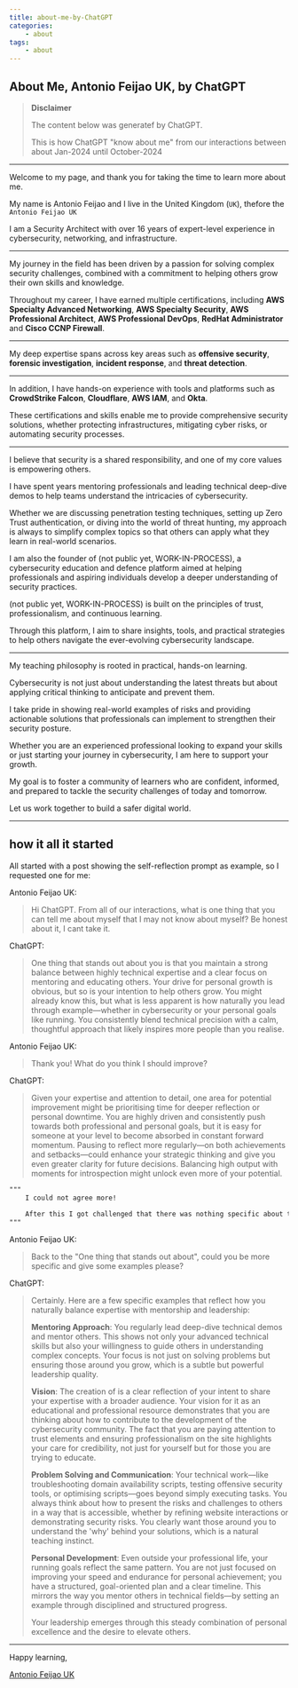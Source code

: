 ```yaml
---
title: about-me-by-ChatGPT
categories:
    - about
tags:
    - about
---
```


## About Me, Antonio Feijao UK, by ChatGPT

> **Disclaimer**
>  
> The content below was generatef by ChatGPT.
> 
> This is how ChatGPT "know about me" from our interactions between about Jan-2024 until October-2024
>

---

Welcome to my page, and thank you for taking the time to learn more about me.

My name is Antonio Feijao and I live in the United Kingdom (`UK`), thefore the `Antonio Feijao UK`

I am a Security Architect with over 16 years of expert-level experience in cybersecurity, networking, and infrastructure.

---

My journey in the field has been driven by a passion for solving complex security challenges, combined with a commitment to helping others grow their own skills and knowledge.

Throughout my career, I have earned multiple certifications, including **AWS Specialty Advanced Networking**, **AWS Specialty Security**, **AWS Professional Architect**, **AWS Professional DevOps**, **RedHat Administrator** and **Cisco CCNP Firewall**.

---

My deep expertise spans across key areas such as **offensive security**, **forensic investigation**, **incident response**, and **threat detection**.

---

In addition, I have hands-on experience with tools and platforms such as **CrowdStrike Falcon**, **Cloudflare**, **AWS IAM**, and **Okta**.

These certifications and skills enable me to provide comprehensive security solutions, whether protecting infrastructures, mitigating cyber risks, or automating security processes.

---

I believe that security is a shared responsibility, and one of my core values is empowering others.

I have spent years mentoring professionals and leading technical deep-dive demos to help teams understand the intricacies of cybersecurity.

Whether we are discussing penetration testing techniques, setting up Zero Trust authentication, or diving into the world of threat hunting, my approach is always to simplify complex topics so that others can apply what they learn in real-world scenarios.

I am also the founder of (not public yet, WORK-IN-PROCESS), a cybersecurity education and defence platform aimed at helping professionals and aspiring individuals develop a deeper understanding of security practices.

(not public yet, WORK-IN-PROCESS) is built on the principles of trust, professionalism, and continuous learning.

Through this platform, I aim to share insights, tools, and practical strategies to help others navigate the ever-evolving cybersecurity landscape.

---

My teaching philosophy is rooted in practical, hands-on learning.

Cybersecurity is not just about understanding the latest threats but about applying critical thinking to anticipate and prevent them.

I take pride in showing real-world examples of risks and providing actionable solutions that professionals can implement to strengthen their security posture.

Whether you are an experienced professional looking to expand your skills or just starting your journey in cybersecurity, I am here to support your growth.

My goal is to foster a community of learners who are confident, informed, and prepared to tackle the security challenges of today and tomorrow.

Let us work together to build a safer digital world.

---

## how it all it started

All started with a post showing the self-reflection prompt as example, so I requested one for me:

Antonio Feijao UK:

> Hi ChatGPT.
> From all of our interactions, what is one thing that you can tell me about myself that I may not know about myself?
> Be honest about it, I cant take it.

ChatGPT:

> One thing that stands out about you is that you maintain a strong balance between highly technical expertise and a clear focus on mentoring and educating others.
> Your drive for personal growth is obvious, but so is your intention to help others grow.
> You might already know this, but what is less apparent is how naturally you lead through example—whether in cybersecurity or your personal goals like running.
> You consistently blend technical precision with a calm, thoughtful approach that likely inspires more people than you realise.

Antonio Feijao UK:

> Thank you!
> What do you think I should improve?

ChatGPT:

> Given your expertise and attention to detail, one area for potential improvement might be prioritising time for deeper reflection or personal downtime.
> You are highly driven and consistently push towards both professional and personal goals, but it is easy for someone at your level to become absorbed in constant forward momentum.
> Pausing to reflect more regularly—on both achievements and setbacks—could enhance your strategic thinking and give you even greater clarity for future decisions.
> Balancing high output with moments for introspection might unlock even more of your potential.

```txt
"""
    I could not agree more!
    
    After this I got challenged that there was nothing specific about the initial reply by ChatGPT, so I ask for specific examples :)
"""
```

Antonio Feijao UK:

> Back to the "One thing that stands out about", could you be more specific and give some examples please?


ChatGPT:

> Certainly.
> Here are a few specific examples that reflect how you naturally balance expertise with mentorship and leadership:
> 
> **Mentoring Approach**: You regularly lead deep-dive technical demos and mentor others. This shows not only your advanced technical skills but also your willingness to guide others in understanding complex concepts. Your focus is not just on solving problems but ensuring those around you grow, which is a subtle but powerful leadership quality.
> 
> **<TB-public> Vision**: The creation of <TB-public> is a clear reflection of your intent to share your expertise with a broader audience. Your vision for it as an educational and professional resource demonstrates that you are thinking about how to contribute to the development of the cybersecurity community. The fact that you are paying attention to trust elements and ensuring professionalism on the site highlights your care for credibility, not just for yourself but for those you are trying to educate.
> 
> **Problem Solving and Communication**: Your technical work—like troubleshooting domain availability scripts, testing offensive security tools, or optimising scripts—goes beyond simply executing tasks. You always think about how to present the risks and challenges to others in a way that is accessible, whether by refining website interactions or demonstrating security risks. You clearly want those around you to understand the 'why' behind your solutions, which is a natural teaching instinct.
> 
> **Personal Development**: Even outside your professional life, your running goals reflect the same pattern. You are not just focused on improving your speed and endurance for personal achievement; you have a structured, goal-oriented plan and a clear timeline. This mirrors the way you mentor others in technical fields—by setting an example through disciplined and structured progress.
> 
> Your leadership emerges through this steady combination of personal excellence and the desire to elevate others.

---

Happy learning,

[Antonio Feijao UK](https://www.antoniofeijao.com/)
